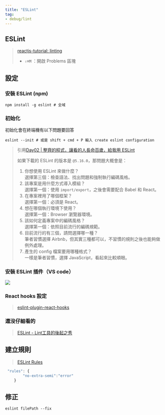 ```yaml
---
title: "ESLint"
tag: 
- debug/lint
---
```

## ESLint
> [reactjs-tutorial: linting](https://code.visualstudio.com/docs/nodejs/reactjs-tutorial#_linting)
> - `⇧⌘M` ：開啟 Problems 區塊
## 設定
### 安裝 ESLint (npm)
```shell
npm install -g eslint # 全域
```
### 初始化
初始化會在終端機有以下問題要回答
```shell
eslint --init # 或是 shift + cmd + P 輸入 create eslint configuration
```
>引用[Day02 | 整齊的程式，讓看的人長命百歲，給我用 ESLint](https://ithelp.ithome.com.tw/articles/10215259)
>
>如果下載的 ESLint 的版本是 `@5.16.0`，那問題大概會是：
>1.  你想使用 ESLint 來做什麼？  
>    選擇第三個：檢查語法、找出問題和強制執行編碼風格。
>2.  該專案是用什麼方式導入模組？  
>    選擇第一個：使用 `import/export`，之後會需要配合 Babel 和 React。
>3.  在專案裡用了哪個框架？  
>    選擇第一個：必須是 React。
>4.  想在哪個執行環境下使用？  
>    選擇第一個：Browser 瀏覽器環境。
>5.  該如何定義專案中的編碼風格？  
>    選擇第一個：依照目前流行的編碼規範。
>6.  目前流行的有三個，請問選擇哪一種？  
>    筆者習慣選擇 Airbnb，但其實三種都可以，不習慣的規則之後也能夠做例外處理。
>7.  產生的 config 檔案要用哪種格式？  
>    一樣是筆者習慣，選擇 JavaScript，看起來比較順眼。
		
### 安裝 ESLint 插件（VS code）
![](https://code.visualstudio.com/assets/docs/nodejs/reactjs/eslint-extension.png)

### React hooks 設定
>[eslint-plugin-react-hooks](JavaScript/React/Hook/eslint-plugin-react-hooks.md)


### 還沒仔細看的
>[ESLint - Lint工具的後起之秀](https://eyesofkids.gitbooks.io/react-basic-zh-tw/content/day03_eslint/)


## 建立規則
>[ESLint Rules](https://eslint.org/docs/rules/)
```js
 "rules": {
        "no-extra-semi":"error"
    }
```

## 修正
```shell
eslint filePath --fix
```